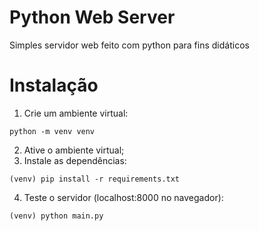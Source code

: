 # Python Web Server
Simples servidor web feito com python para fins didáticos

# Instalação
1. Crie um ambiente virtual:
```
python -m venv venv
```
2. Ative o ambiente virtual;
3. Instale as dependências:
```
(venv) pip install -r requirements.txt
```
4. Teste o servidor (localhost:8000 no navegador):
```
(venv) python main.py
```